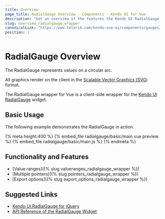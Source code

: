 ```yaml
---
title: Overview
page_title: RadialGauge Overview - Components - Kendo UI for Vue
description: "Get an overview of the features the Kendo UI RadialGauge wrapper for Vue delivers and use the component in Vue projects."
slug: overview_radialgauge_wrapper
canonicalLink: "https://www.telerik.com/kendo-vue-ui/components/gauges/radialgauge/"
position: 1
---
```


<div><WrapperBanner link="/kendo-vue-ui/components/gauges/radialgauge/"></WrapperBanner></div>    

# RadialGauge Overview

The RadialGauge represents values on a circular arc.

All graphics render on the client in the [Scalable Vector Graphics (SVG)](https://en.wikipedia.org/wiki/Scalable_Vector_Graphics) format.

The RadialGauge wrapper for Vue is a client-side wrapper for the [Kendo UI RadialGauge](https://docs.telerik.com/kendo-ui/api/javascript/dataviz/ui/radialgauge) widget.

<div data-component="StartFreeTrialSection"></div>

## Basic Usage

The following example demonstrates the RadialGauge in action.

{% meta height:400 %}
{% embed_file radialgauge/basic/main.vue preview %}
{% embed_file radialgauge/basic/main.js %}
{% endmeta %}

## Functionality and Features

* [Value ranges]({% slug valueranges_radialgauge_wrapper %})
* [Multiple pointers]({% slug pointers_radialgauge_wrapper %})
* [Export options]({% slug export_options_radialgauge_wrapper %})

## Suggested Links

* [Kendo UI RadialGauge for jQuery](https://docs.telerik.com/kendo-ui/controls/gauges/radialgauge/overview)
* [API Reference of the RadialGauge Widget](https://docs.telerik.com/kendo-ui/api/javascript/dataviz/ui/radialgauge)
